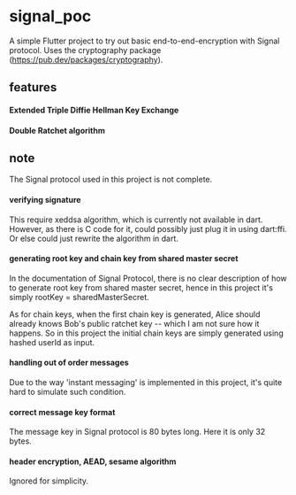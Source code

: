 # signal_poc

A simple Flutter project to try out basic end-to-end-encryption with Signal protocol. Uses the cryptography package (https://pub.dev/packages/cryptography). 

## features

#### Extended Triple Diffie Hellman Key Exchange
#### Double Ratchet algorithm

## note

The Signal protocol used in this project is not complete. 

#### verifying signature

This require xeddsa algorithm, which is currently not available in dart. However, as there is C code for it, could possibly just plug it in using dart:ffi. Or else could just rewrite the algorithm in dart. 

#### generating root key and chain key from shared master secret 

In the documentation of Signal Protocol, there is no clear description of how to generate root key from shared master secret, hence in this project it's simply rootKey = sharedMasterSecret. 

As for chain keys, when the first chain key is generated, Alice should already knows Bob's public ratchet key -- which I am not sure how it happens. So in this project the initial chain keys are simply generated using hashed userId as input. 

#### handling out of order messages

Due to the way 'instant messaging' is implemented in this project, it's quite hard to simulate such condition. 

#### correct message key format

The message key in Signal protocol is 80 bytes long. Here it is only 32 bytes. 

#### header encryption, AEAD, sesame algorithm

Ignored for simplicity.

